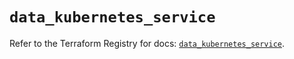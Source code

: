 # `data_kubernetes_service`

Refer to the Terraform Registry for docs: [`data_kubernetes_service`](https://registry.terraform.io/providers/hashicorp/kubernetes/2.33.0/docs/data-sources/service).

